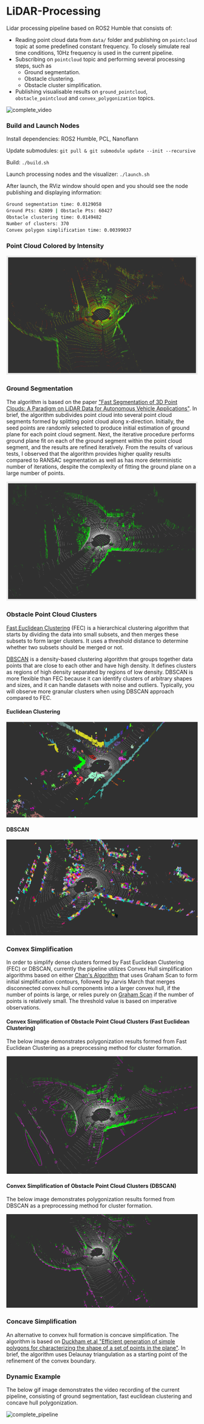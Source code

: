 # LiDAR-Processing
Lidar processing pipeline based on ROS2 Humble that consists of:
* Reading point cloud data from `data/` folder and publishing on `pointcloud` topic at some predefined constant frequency. To closely simulate real time conditions, 10Hz frequency is used in the current pipeline.
* Subscribing on `pointcloud` topic and performing several processing steps, such as 
    * Ground segmentation.
    * Obstacle clustering.
    * Obstacle cluster simplification.
* Publishing visualisable results on `ground_pointcloud`, `obstacle_pointcloud` and `convex_polygonization` topics.

![complete_video](https://github.com/YevgeniyEngineer/LiDAR-Processing/blob/main/images/complete_video.gif)

### Build and Launch Nodes

Install dependencies: ROS2 Humble, PCL, Nanoflann

Update submodules: `git pull & git submodule update --init --recursive`

Build: `./build.sh`

Launch processing nodes and the visualizer: `./launch.sh`

After launch, the RViz window should open and you should see the node publishing and displaying information:

```bash
Ground segmentation time: 0.0129058
Ground Pts: 62809 | Obstacle Pts: 60427
Obstacle clustering time: 0.0149482
Number of clusters: 370
Convex polygon simplification time: 0.00399037
```

### Point Cloud Colored by Intensity
![image1](https://github.com/YevgeniyEngineer/LiDAR-Processing/blob/main/images/cloud_capture.png)

### Ground Segmentation

The algorithm is based on the paper ["Fast Segmentation of 3D Point Clouds: A Paradigm on LiDAR Data for Autonomous Vehicle Applications"](https://www.researchgate.net/publication/318325507_Fast_Segmentation_of_3D_Point_Clouds_A_Paradigm_on_LiDAR_Data_for_Autonomous_Vehicle_Applications). In brief, the algorithm subdivides point cloud into several point cloud segments formed by splitting point cloud along x-direction. Initially, the seed points are randomly selected to produce initial estimation of ground plane for each point cloud segment. Next, the iterative procedure performs ground plane fit on each of the ground segment within the point cloud segment, and the results are refined iteratively. From the results of various tests, I observed that the algorithm provides higher quality results compared to RANSAC segmentation as well as has more deterministic number of iterations, despite the complexity of fitting the ground plane on a large number of points.

![image2](https://github.com/YevgeniyEngineer/LiDAR-Processing/blob/main/images/ground_segmentation.png)

### Obstacle Point Cloud Clusters

[Fast Euclidean Clustering](https://arxiv.org/abs/2208.07678) (FEC) is a hierarchical clustering algorithm that starts by dividing the data into small subsets, and then merges these subsets to form larger clusters. It uses a threshold distance to determine whether two subsets should be merged or not. 

[DBSCAN](https://en.wikipedia.org/wiki/DBSCAN) is a density-based clustering algorithm that groups together data points that are close to each other and have high density. It defines clusters as regions of high density separated by regions of low density. DBSCAN is more flexible than FEC because it can identify clusters of arbitrary shapes and sizes, and it can handle datasets with noise and outliers. Typically, you will observe more granular clusters when using DBSCAN approach compared to FEC.

#### Euclidean Clustering

![image3](https://github.com/YevgeniyEngineer/LiDAR-Processing/blob/main/images/euclidean_clustering_2.png)

#### DBSCAN

![image4](https://github.com/YevgeniyEngineer/LiDAR-Processing/blob/main/images/dbscan_clustering.png)

### Convex Simplification

In order to simplify dense clusters formed by Fast Euclidean Clustering (FEC) or DBSCAN, currently the pipeline utilizes Convex Hull simplification algorithms based on either [Chan's Algorithm](https://en.wikipedia.org/wiki/Chan%27s_algorithm) that uses Graham Scan to form initial simplification contours, followed by Jarvis March that merges disconnected convex hull components into a larger convex hull, if the number of points is large, or relies purely on [Graham Scan](https://en.wikipedia.org/wiki/Graham_scan) if the number of points is relatively small. The threshold value is based on imperative observations.

#### Convex Simplification of Obstacle Point Cloud Clusters (Fast Euclidean Clustering)

The below image demonstrates polygonization results formed from Fast Euclidean Clustering as a preprocessing method for cluster formation.

![image5](https://github.com/YevgeniyEngineer/LiDAR-Processing/blob/main/images/polygonization.png)

#### Convex Simplification of Obstacle Point Cloud Clusters (DBSCAN)

The below image demonstrates polygonization results formed from DBSCAN as a preprocessing method for cluster formation.

![image6](https://github.com/YevgeniyEngineer/LiDAR-Processing/blob/main/images/polygonization_dbscan.png)

### Concave Simplification

An alternative to convex hull formation is concave simplification. The algorithm is based on [Duckham et.al "Efficient generation of simple polygons for characterizing the shape of a set of points in the plane"](https://www.sciencedirect.com/science/article/abs/pii/S0031320308001180). In brief, the algorithm uses Delaunay triangulation as a starting point of the refinement of the convex boundary.

### Dynamic Example

The below gif image demonstrates the video recording of the current pipeline, consisting of ground segmentation, fast euclidean clustering and concave hull polygonization.

![complete_pipeline](https://github.com/YevgeniyEngineer/LiDAR-Processing/blob/main/images/example.gif)
